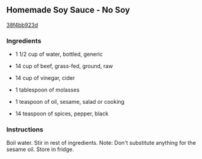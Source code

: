## Homemade Soy Sauce - No Soy

[38f4bb923d](http://www.food.com/recipe/homemade-soy-sauce-no-soy-498067)

### Ingredients

 - 1 1/2 cup of water, bottled, generic

 - 14 cup of beef, grass-fed, ground, raw

 - 14 cup of vinegar, cider

 - 1 tablespoon of molasses

 - 1 teaspoon of oil, sesame, salad or cooking

 - 14 teaspoon of spices, pepper, black

### Instructions

Boil water. Stir in rest of ingredients. Note: Don't substitute anything for the sesame oil. Store in fridge.